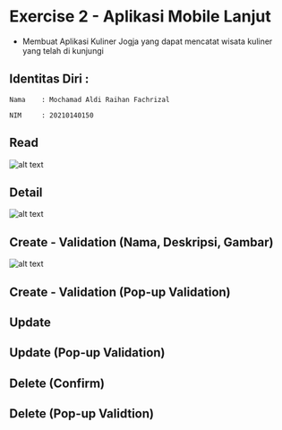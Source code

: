# Exercise 2 - Aplikasi Mobile Lanjut

- Membuat Aplikasi Kuliner Jogja yang dapat mencatat wisata kuliner yang telah di kunjungi

## Identitas Diri :

    Nama    : Mochamad Aldi Raihan Fachrizal

    NIM     : 20210140150

## Read

![alt text](image.png)

## Detail

![alt text](image-1.png)

## Create - Validation (Nama, Deskripsi, Gambar)

![alt text](image-2.png)

## Create - Validation (Pop-up Validation)

## Update

## Update (Pop-up Validation)

## Delete (Confirm)

## Delete (Pop-up Validtion)
